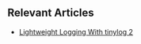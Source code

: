 ## Relevant Articles
- [Lightweight Logging With tinylog 2](https://www.baeldung.com/java-logging-tinylog-guide)
